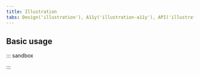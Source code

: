 ```yaml
---
title: Illustration
tabs: Design('illustration'), A11y('illustration-a11y'), API('illustration-api'), Example('illustration-code'), Changelog('illustration-changelog')
---
```


## Basic usage

::: sandbox

<script lang="tsx">
import React from 'react';
import MailSentReact from '@semcore/ui/illustration/MailSent';

const Demo = () => {
  return <MailSentReact />;
};


</script>

:::
